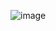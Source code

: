 ![image](https://github.com/PaulSoumyajit/drum-kit/assets/123751553/a4d0200b-dc49-4bb0-8e3b-f14911b99e89)
